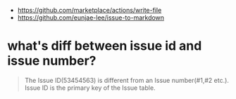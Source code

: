 
- https://github.com/marketplace/actions/write-file
- https://github.com/eunjae-lee/issue-to-markdown

# what's diff between issue id and issue number?

> The Issue ID(53454563) is different from an Issue number(#1,#2 etc.). Issue ID is the primary key of the Issue table.


